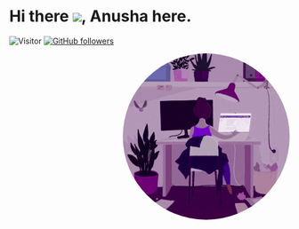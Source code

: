 # Hi there <img src="https://github.com/TheDudeThatCode/TheDudeThatCode/blob/master/Assets/Hi.gif" width="29px">, Anusha here. 
![Visitor](https://visitor-badge.laobi.icu/badge?page_id=anusha-c18.repoName) [![GitHub followers](https://img.shields.io/github/followers/anusha-c18.svg?style=social&label=Follow)](https://github.com/anusha-c18?tab=followers)<br/>

<!-- <img align="right" width=300px alt="Unicorn" src="https://c.tenor.com/GN73MKBawZYAAAAi/busy-cute.gif" /> -->
<img align="right" width=300px style="border-radius:50%" alt="me typing" src="typing.gif">
